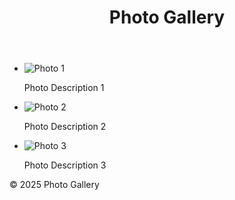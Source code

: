 <!DOCTYPE html>
<html lang="en">
<head>
    <meta charset="UTF-8">
    <meta name="viewport" content="width=device-width, initial-scale=1.0">
    <title>Photo Gallery</title>
</head>
<body>

<header>
    <h1>Photo Gallery</h1>
</header>

<main>
    <section>
        <ul>
            <li>
                <img src=""C:\Users\ABHAY\OneDrive\Pictures\pic1.jpeg"" alt="Photo 1">
                <p>Photo Description 1</p>
            </li>
            <li>
                <img src=""C:\Users\ABHAY\OneDrive\Pictures\pic2.jpeg"" alt="Photo 2">
                <p>Photo Description 2</p>
            </li>
            <li>
                <img src=""C:\Users\ABHAY\OneDrive\Pictures\pic3.jpeg"" alt="Photo 3">
                <p>Photo Description 3</p>
            </li>
        </ul>
    </section>
</main>

<footer>
    <p>&copy; 2025 Photo Gallery</p>
</footer>

</body>
</html>
